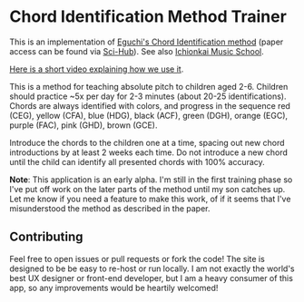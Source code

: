 # Chord Identification Method Trainer
This is an implementation of [Eguchi\'s Chord Identification method](http://pom.sagepub.com/content/42/1/86) (paper access can be found via [Sci-Hub](https://en.wikipedia.org/wiki/Sci-Hub)). See also [Ichionkai Music School](https://ichionkai.co.jp/english3.html).

[Here is a short video explaining how we use it](https://youtu.be/kNfkm6PQC20).

This is a method for teaching absolute pitch to children aged 2-6.  Children should practice \~5x per day for 2-3 minutes (about 20-25 identifications). Chords are always identified with colors, and progress in the sequence red (CEG), yellow (CFA), blue (HDG), black (ACF), green (DGH), orange (EGC), purple (FAC), pink (GHD), brown (GCE).

Introduce the chords to the children one at a time, spacing out new chord introductions by at least 2 weeks each time. Do not introduce a new chord until the child can identify all presented chords with 100% accuracy.

**Note**: This application is an early alpha. I\'m still in the first training phase so I\'ve put off work on the later parts of the method until my son catches up. Let me know if you need a feature to make this work, of if it seems that I\'ve misunderstood the method as described in the paper.

## Contributing

Feel free to open issues or pull requests or fork the code! The site is designed to be be easy to re-host or run locally. I am not exactly the world's best UX designer or front-end developer, but I am a heavy consumer of this app, so any improvements would be heartily welcomed!

